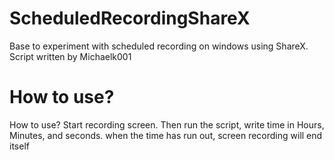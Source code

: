 # ScheduledRecordingShareX
Base to experiment with scheduled recording on windows using ShareX. Script written by Michaelk001

# How to use?
How to use? Start recording screen. Then run the script, write time in Hours, Minutes, and seconds. 
when the time has run out, screen recording will end itself
